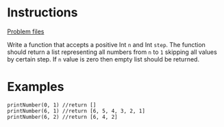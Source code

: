 # Instructions
[Problem files](.)

Write a function that accepts a positive Int `n` and Int `step`. The function should return a list representing all numbers from `n` to `1`
skipping all values by certain step. If `n` value is zero then empty list should be returned.

# Examples
```
printNumber(0, 1) //return []
printNumber(6, 1) //return [6, 5, 4, 3, 2, 1]
printNumber(6, 2) //return [6, 4, 2]
```

